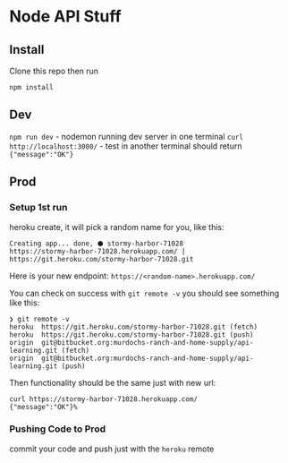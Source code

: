 # Node API Stuff

## Install

Clone this repo then run

`npm install`

## Dev

`npm run dev` - nodemon running dev server in one terminal
`curl http://localhost:3000/` - test in another terminal
should return
`{"message":"OK"}`

## Prod

### Setup 1st run

heroku create, it will pick a random name for you, like this:

```
Creating app... done, ⬢ stormy-harbor-71028
https://stormy-harbor-71028.herokuapp.com/ | https://git.heroku.com/stormy-harbor-71028.git
```

Here is your new endpoint:  `https://<random-name>.herokuapp.com/`

You can check on success with `git remote -v` you should see something like this:

```
❯ git remote -v
heroku  https://git.heroku.com/stormy-harbor-71028.git (fetch)
heroku  https://git.heroku.com/stormy-harbor-71028.git (push)
origin  git@bitbucket.org:murdochs-ranch-and-home-supply/api-learning.git (fetch)
origin  git@bitbucket.org:murdochs-ranch-and-home-supply/api-learning.git (push)
```

Then functionality should be the same just with new url:

```
curl https://stormy-harbor-71028.herokuapp.com/
{"message":"OK"}%
```

### Pushing Code to Prod 

commit your code and push just with the `heroku` remote
